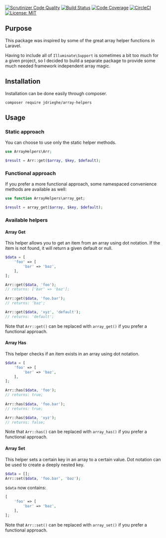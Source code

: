 [![Scrutinizer Code Quality](https://scrutinizer-ci.com/g/jdrieghe/array-helpers/badges/quality-score.png?b=master)](https://scrutinizer-ci.com/g/jdrieghe/array-helpers/?branch=master)
[![Build Status](https://scrutinizer-ci.com/g/jdrieghe/array-helpers/badges/build.png?b=master)](https://scrutinizer-ci.com/g/jdrieghe/array-helpers/build-status/master)
[![Code Coverage](https://scrutinizer-ci.com/g/jdrieghe/array-helpers/badges/coverage.png?b=master)](https://scrutinizer-ci.com/g/jdrieghe/array-helpers/?branch=master)
[![CircleCI](https://circleci.com/gh/jdrieghe/array-helpers/tree/master.svg?style=shield)](https://circleci.com/gh/jdrieghe/array-helpers/tree/master)
[![License: MIT](https://img.shields.io/badge/License-MIT-blue.svg)](https://github.com/jdrieghe/array-helpers/blob/master/LICENSE)

## Purpose

This package was inspired by some of the great array helper functions in Laravel.

Having to include all of `Illuminate\Support` is sometimes a bit too much for a given project, so I decided to build
a separate package to provide some much needed framework independent array magic.

## Installation

Installation can be done easily through composer.

```
composer require jdrieghe/array-helpers
```

## Usage

### Static approach

You can choose to use only the static helper methods.

```php
use ArrayHelpers\Arr;

$result = Arr::get($array, $key, $default);
```

### Functional approach

If you prefer a more functional approach, some namespaced convenience methods are available as well:

```php
use function ArrayHelpers\array_get;

$result = array_get($array, $key, $default);
```

### Available helpers

#### Array Get

This helper allows you to get an item from an array using dot notation.
If the item is not found, it will return a given default or null.

```php
$data = [
    'foo' => [
        'bar' => 'baz',
    ],
];

Arr::get($data, 'foo');
// returns: ['bar' => 'baz'];
 
Arr::get($data, 'foo.bar'); 
// returns: 'baz';

Arr::get($data, 'xyz', 'default');
// returns: 'default';
```

Note that `Arr::get()` can be replaced with `array_get()` if you prefer a functional approach.

#### Array Has

This helper checks if an item exists in an array using dot notation.

```php
$data = [
    'foo' => [
        'bar' => 'baz',
    ],
];

Arr::has($data, 'foo');
// returns: true;
 
Arr::has($data, 'foo.bar'); 
// returns: true;

Arr::has($data, 'xyz');
// returns: false;
```

Note that `Arr::has()` can be replaced with `array_has()` if you prefer a functional approach.

#### Array Set

This helper sets a certain key in an array to a certain value.
Dot notation can be used to create a deeply nested key.

```php
$data = [];
Arr::set($data, 'foo.bar', 'baz');
```

`$data` now contains:

```php
[
    'foo' => [
        'bar' => 'baz',
    ],
]; 
```

Note that `Arr::set()` can be replaced with `array_set()` if you prefer a functional approach.

